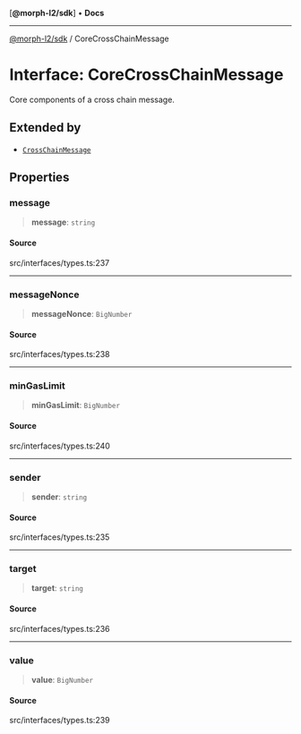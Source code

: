[**@morph-l2/sdk**] • **Docs**

***

[@morph-l2/sdk](../1-globals.md) / CoreCrossChainMessage

# Interface: CoreCrossChainMessage

Core components of a cross chain message.

## Extended by

- [`CrossChainMessage`](CrossChainMessage.md)

## Properties

### message

> **message**: `string`

#### Source

src/interfaces/types.ts:237

***

### messageNonce

> **messageNonce**: `BigNumber`

#### Source

src/interfaces/types.ts:238

***

### minGasLimit

> **minGasLimit**: `BigNumber`

#### Source

src/interfaces/types.ts:240

***

### sender

> **sender**: `string`

#### Source

src/interfaces/types.ts:235

***

### target

> **target**: `string`

#### Source

src/interfaces/types.ts:236

***

### value

> **value**: `BigNumber`

#### Source

src/interfaces/types.ts:239
